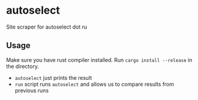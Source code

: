 # autoselect

Site scraper for autoselect dot ru

## Usage

Make sure you have rust compiler installed. Run `cargo install --release` in the directory.
- `autoselect` just prints the result
- `run` script runs `autoselect` and allows us to compare results from previous runs

